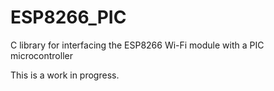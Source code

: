 # ESP8266_PIC
C library for interfacing the ESP8266 Wi-Fi module with a PIC microcontroller

This is a work in progress.
